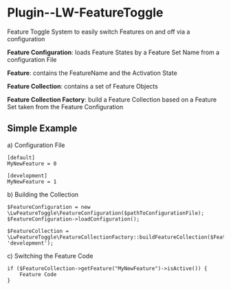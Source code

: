Plugin--LW-FeatureToggle
========================

Feature Toggle System to easily switch Features on and off via a configuration

**Feature Configuration**: loads Feature States by a Feature Set Name from a configuration File

**Feature**: contains the FeatureName and the Activation State

**Feature Collection**: contains a set of Feature Objects

**Feature Collection Factory**: build a Feature Collection based on a Feature Set taken from the Feature Configuration


Simple Example
--------------

a) Configuration File 

    [default]
    MyNewFeature = 0

    [development]
    MyNewFeature = 1

b) Building the Collection

    $FeatureConfiguration = new \LwFeatureToggle\FeatureConfiguration($pathToConfigurationFile);
    $FeatureConfiguration->loadConfiguration();

    $FeatureCollection = \LwFeatureToggle\FeatureCollectionFactory::buildFeatureCollection($FeatureConfiguration, 'development');


c) Switching the Feature Code

    if ($FeatureCollection->getFeature("MyNewFeature")->isActive()) {
        Feature Code
    }

